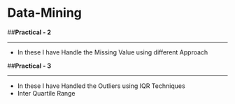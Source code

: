 # Data-Mining

##**Practical - 2**
***  
- In these I have Handle the Missing Value using different Approach

##**Practical - 3**
***  
- In these I have Handled the Outliers using IQR Techniques
- Inter Quartile Range
